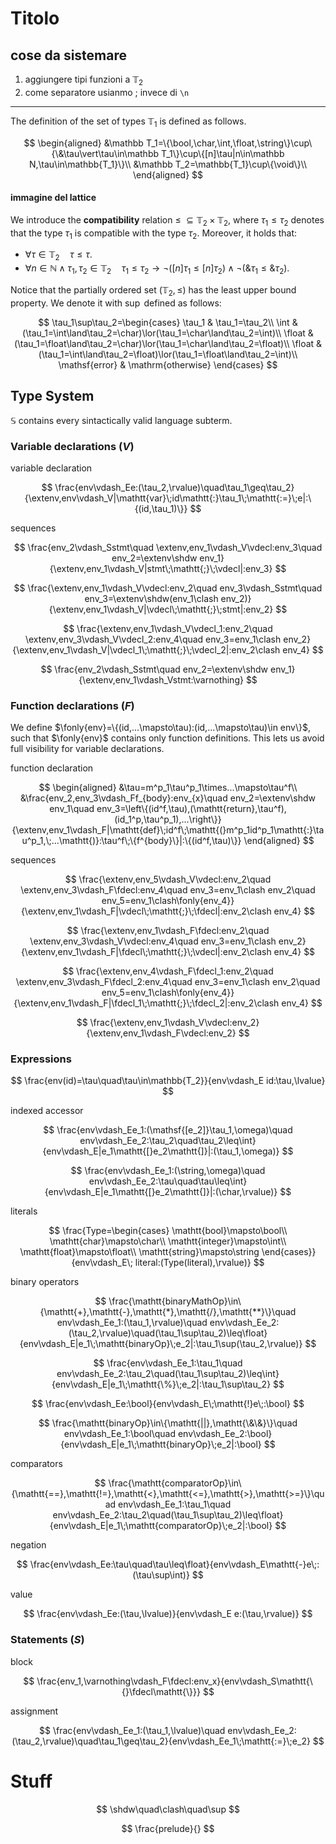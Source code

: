 # Titolo

## cose da sistemare

1. aggiungere tipi funzioni a $\mathbb T_2$
2. come separatore usianmo ; invece di `\n`

---

The definition of the set of types $\mathbb T_1$ is defined as follows.

$$
\begin{aligned}
&\mathbb T_1=\{\bool,\char,\int,\float,\string\}\cup\{\&\tau\vert\tau\in\mathbb T_1\}\cup\{[n]\tau|n\in\mathbb N,\tau\in\mathbb{T_1}\}\\
&\mathbb T_2=\mathbb{T_1}\cup\{\void\}\\
\end{aligned}
$$

#### immagine del lattice

We introduce the **compatibility** relation $\leq\:\subseteq\mathbb T_2\times\mathbb T_2$, where $\tau_1\leq\tau_2$ denotes that the type $\tau_1$ is compatible with the type $\tau_2$. Moreover, it holds that:

* $\forall\tau\in\mathbb T_2\quad\tau\leq\tau$.
* $\forall n\in\mathbb N\wedge\tau_1,\tau_2\in\mathbb T_2\quad\tau_1\leq\tau_2\longrightarrow\neg([n]\tau_1\leq[n]\tau_2) \wedge\neg(\&\tau_1\leq\&\tau_2)$.

<!-- This is a comment -->

Notice that the partially ordered set $(\mathbb T_2,\leq)$ has the least upper bound property. We denote it with $\sup$ defined as follows:

$$
\tau_1\sup\tau_2=\begin{cases}
\tau_1 & \tau_1=\tau_2\\
\int & (\tau_1=\int\land\tau_2=\char)\lor(\tau_1=\char\land\tau_2=\int)\\
\float & (\tau_1=\float\land\tau_2=\char)\lor(\tau_1=\char\land\tau_2=\float)\\
\float & (\tau_1=\int\land\tau_2=\float)\lor(\tau_1=\float\land\tau_2=\int)\\
\mathsf{error} & \mathrm{otherwise}
\end{cases}
$$

## Type System

$\mathbb S$ contains every sintactically valid language subterm.

### Variable declarations ($V$)

variable declaration

$$
\frac{env\vdash_Ee:(\tau_2,\rvalue)\quad\tau_1\geq\tau_2}{\extenv,env\vdash_V|\mathtt{var}\;id\mathtt{:}\tau_1\;\mathtt{:=}\;e|:\{(id,\tau_1)\}}
$$

sequences

$$
\frac{env_2\vdash_Sstmt\quad \extenv,env_1\vdash_V\vdecl:env_3\quad env_2=\extenv\shdw env_1}{\extenv,env_1\vdash_V|stmt\;\mathtt{;}\;\vdecl|:env_3}
$$

$$
\frac{\extenv,env_1\vdash_V\vdecl:env_2\quad env_3\vdash_Sstmt\quad env_3=\extenv\shdw(env_1\clash env_2)}{\extenv,env_1\vdash_V|\vdecl\;\mathtt{;}\;stmt|:env_2}
$$

$$
\frac{\extenv,env_1\vdash_V\vdecl_1:env_2\quad \extenv,env_3\vdash_V\vdecl_2:env_4\quad env_3=env_1\clash env_2}{\extenv,env_1\vdash_V|\vdecl_1\;\mathtt{;}\;\vdecl_2|:env_2\clash env_4}
$$

$$
\frac{env_2\vdash_Sstmt\quad env_2=\extenv\shdw env_1}{\extenv,env_1\vdash_Vstmt:\varnothing}
$$

### Function declarations ($F$)

We define $\fonly{env}=\{(id,...\mapsto\tau):(id,...\mapsto\tau)\in env\}$, such that $\fonly{env}$ contains only function definitions. This lets us avoid full visibility for variable declarations.

function declaration

$$
\begin{aligned}
&\tau=m^p_1\tau^p_1\times...\mapsto\tau^f\\
&\frac{env_2,env_3\vdash_Ff_{body}:env_{x}\quad env_2=\extenv\shdw env_1\quad env_3=\left\{(id^f,\tau),(\mathtt{return},\tau^f),(id_1^p,\tau^p_1),...\right\}}{\extenv,env_1\vdash_F|\mathtt{def}\;id^f\;\mathtt{(}m^p_1id^p_1\mathtt{:}\tau^p_1,\;...\mathtt{)}:\tau^f\;\{f^{body}\}|:\{(id^f,\tau)\}}
\end{aligned}
$$

sequences

$$
\frac{\extenv,env_5\vdash_V\vdecl:env_2\quad \extenv,env_3\vdash_F\fdecl:env_4\quad env_3=env_1\clash env_2\quad env_5=env_1\clash\fonly{env_4}}{\extenv,env_1\vdash_F|\vdecl\;\mathtt{;}\;\fdecl|:env_2\clash env_4}
$$

$$
\frac{\extenv,env_1\vdash_F\fdecl:env_2\quad \extenv,env_3\vdash_V\vdecl:env_4\quad env_3=env_1\clash env_2}{\extenv,env_1\vdash_F|\fdecl\;\mathtt{;}\;\vdecl|:env_2\clash env_4}
$$

$$
\frac{\extenv,env_4\vdash_F\fdecl_1:env_2\quad \extenv,env_3\vdash_F\fdecl_2:env_4\quad env_3=env_1\clash env_2\quad env_5=env_1\clash\fonly{env_4}}{\extenv,env_1\vdash_F|\fdecl_1\;\mathtt{;}\;\fdecl_2|:env_2\clash env_4}
$$

$$
\frac{\extenv,env_1\vdash_V\vdecl:env_2}{\extenv,env_1\vdash_F\vdecl:env_2}
$$

### Expressions



$$
\frac{env(id)=\tau\quad\tau\in\mathbb{T_2}}{env\vdash_E id:\tau,\lvalue}
$$

indexed accessor

$$
\frac{env\vdash_Ee_1:(\mathsf{[e_2]}\tau_1,\omega)\quad env\vdash_Ee_2:\tau_2\quad\tau_2\leq\int}{env\vdash_E|e_1\mathtt{[}e_2\mathtt{]}|:(\tau_1,\omega)}
$$

$$
\frac{env\vdash_Ee_1:(\string,\omega)\quad env\vdash_Ee_2:\tau\quad\tau\leq\int}{env\vdash_E|e_1\mathtt{[}e_2\mathtt{]}|:(\char,\rvalue)}
$$

literals

$$
\frac{Type=\begin{cases}
\mathtt{bool}\mapsto\bool\\
\mathtt{char}\mapsto\char\\
\mathtt{integer}\mapsto\int\\
\mathtt{float}\mapsto\float\\
\mathtt{string}\mapsto\string
\end{cases}}{env\vdash_E\; literal:(Type(literal),\rvalue)}
$$

binary operators

$$
\frac{\mathtt{binaryMathOp}\in\{\mathtt{+},\mathtt{-},\mathtt{*},\mathtt{/},\mathtt{**}\}\quad env\vdash_Ee_1:(\tau_1,\rvalue)\quad env\vdash_Ee_2:(\tau_2,\rvalue)\quad(\tau_1\sup\tau_2)\leq\float}{env\vdash_E|e_1\;\mathtt{binaryOp}\;e_2|:\tau_1\sup(\tau_2,\rvalue)}
$$

$$
\frac{env\vdash_Ee_1:\tau_1\quad env\vdash_Ee_2:\tau_2\quad(\tau_1\sup\tau_2)\leq\int}{env\vdash_E|e_1\;\mathtt{\%}\;e_2|:\tau_1\sup\tau_2}
$$

$$
\frac{env\vdash_Ee:\bool}{env\vdash_E\;\mathtt{!}e\;:\bool}
$$

$$
\frac{\mathtt{binaryOp}\in\{\mathtt{||},\mathtt{\&\&}\}\quad env\vdash_Ee_1:\bool\quad env\vdash_Ee_2:\bool}{env\vdash_E|e_1\;\mathtt{binaryOp}\;e_2|:\bool}
$$

comparators

$$
\frac{\mathtt{comparatorOp}\in\{\mathtt{==},\mathtt{!=},\mathtt{<},\mathtt{<=},\mathtt{>},\mathtt{>=}\}\quad env\vdash_Ee_1:\tau_1\quad env\vdash_Ee_2:\tau_2\quad(\tau_1\sup\tau_2)\leq\float}{env\vdash_E|e_1\;\mathtt{comparatorOp}\;e_2|:\bool}
$$

negation

$$
\frac{env\vdash_Ee:\tau\quad\tau\leq\float}{env\vdash_E\mathtt{-}e\;:(\tau\sup\int)}
$$

value

$$
\frac{env\vdash_Ee:(\tau,\lvalue)}{env\vdash_E e:(\tau,\rvalue)}
$$

### Statements ($S$)

block

$$
\frac{env_1,\varnothing\vdash_F\fdecl:env_x}{env\vdash_S\mathtt{\{}\fdecl\mathtt{\}}}
$$

assignment

$$
\frac{env\vdash_Ee_1:(\tau_1,\lvalue)\quad env\vdash_Ee_2:(\tau_2,\rvalue)\quad\tau_1\geq\tau_2}{env\vdash_Ee_1\;\mathtt{:=}\;e_2}
$$

# Stuff

$$
\shdw\quad\clash\quad\sup
$$

$$
\frac{prelude}{}
$$

